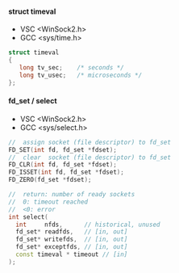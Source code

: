 
#### struct timeval
- VSC <WinSock2.h>
- GCC <sys/time.h>

```cpp
struct timeval 
{
   long tv_sec;    /* seconds */
   long tv_usec;   /* microseconds */
};
```
#### fd_set / select
- VSC <WinSock2.h>
- GCC <sys/select.h>


```cpp
//  assign socket (file descriptor) to fd_set
FD_SET(int fd, fd_set *fdset);
//  clear  socket (file descriptor) to fd_set
FD_CLR(int fd, fd_set *fdset);
FD_ISSET(int fd, fd_set *fdset);
FD_ZERO(fd_set *fdset); 
```

```cpp
//  return: number of ready sockets
//  0: timeout reached
//  <0: error
int select(
  int     nfds,      // historical, unused
  fd_set* readfds,   // [in, out] 
  fd_set* writefds,  // [in, out] 
  fd_set* exceptfds, // [in, out] 
  const timeval * timeout // [in] 
);
```


